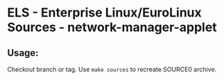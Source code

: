 # ELS - Enterprise Linux/EuroLinux Sources - network-manager-applet
 
## Usage:
  Checkout branch or tag. Use `make sources` to recreate  SOURCE0 archive.
